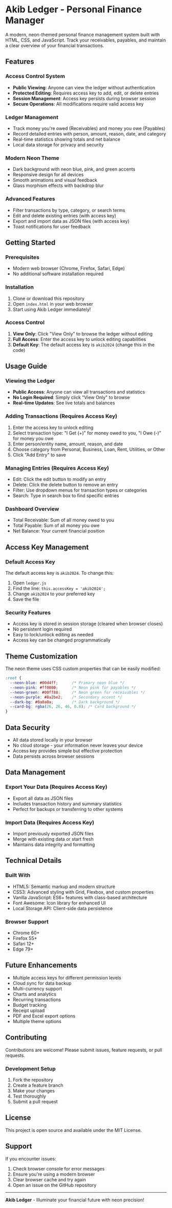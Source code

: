 # Akib Ledger - Personal Finance Manager

A modern, neon-themed personal finance management system built with HTML, CSS, and JavaScript. Track your receivables, payables, and maintain a clear overview of your financial transactions.

## Features

### Access Control System
- **Public Viewing**: Anyone can view the ledger without authentication
- **Protected Editing**: Requires access key to add, edit, or delete entries
- **Session Management**: Access key persists during browser session
- **Secure Operations**: All modifications require valid access key

### Ledger Management
- Track money you're owed (Receivables) and money you owe (Payables)
- Record detailed entries with person, amount, reason, date, and category
- Real-time statistics showing totals and net balance
- Local data storage for privacy and security

### Modern Neon Theme
- Dark background with neon blue, pink, and green accents
- Responsive design for all devices
- Smooth animations and visual feedback
- Glass morphism effects with backdrop blur

### Advanced Features
- Filter transactions by type, category, or search terms
- Edit and delete existing entries (with access key)
- Export and import data as JSON files (with access key)
- Toast notifications for user feedback

## Getting Started

### Prerequisites
- Modern web browser (Chrome, Firefox, Safari, Edge)
- No additional software installation required

### Installation
1. Clone or download this repository
2. Open `index.html` in your web browser
3. Start using Akib Ledger immediately!

### Access Control
1. **View Only**: Click "View Only" to browse the ledger without editing
2. **Full Access**: Enter the access key to unlock editing capabilities
3. **Default Key**: The default access key is `akib2024` (change this in the code)

## Usage Guide

### Viewing the Ledger
- **Public Access**: Anyone can view all transactions and statistics
- **No Login Required**: Simply click "View Only" to browse
- **Real-time Updates**: See live totals and balances

### Adding Transactions (Requires Access Key)
1. Enter the access key to unlock editing
2. Select transaction type: "I Get (+)" for money owed to you, "I Owe (-)" for money you owe
3. Enter person/entity name, amount, reason, and date
4. Choose category from Personal, Business, Loan, Rent, Utilities, or Other
5. Click "Add Entry" to save

### Managing Entries (Requires Access Key)
- Edit: Click the edit button to modify an entry
- Delete: Click the delete button to remove an entry
- Filter: Use dropdown menus for transaction types or categories
- Search: Type in search box to find specific entries

### Dashboard Overview
- Total Receivable: Sum of all money owed to you
- Total Payable: Sum of all money you owe
- Net Balance: Your current financial position

## Access Key Management

### Default Access Key
The default access key is `akib2024`. To change this:

1. Open `ledger.js`
2. Find the line: `this.accessKey = 'akib2024';`
3. Change `akib2024` to your preferred key
4. Save the file

### Security Features
- Access key is stored in session storage (cleared when browser closes)
- No persistent login required
- Easy to lock/unlock editing as needed
- Access key can be changed programmatically

## Theme Customization

The neon theme uses CSS custom properties that can be easily modified:

```css
:root {
  --neon-blue: #00d4ff;      /* Primary neon blue */
  --neon-pink: #ff0080;      /* Neon pink for payables */
  --neon-green: #00ff88;     /* Neon green for receivables */
  --neon-purple: #8a2be2;    /* Secondary accent */
  --dark-bg: #0a0a0a;        /* Dark background */
  --card-bg: rgba(26, 26, 46, 0.8); /* Card background */
}
```

## Data Security

- All data stored locally in your browser
- No cloud storage - your information never leaves your device
- Access key provides simple but effective protection
- Data persists across browser sessions

## Data Management

### Export Your Data (Requires Access Key)
- Export all data as JSON files
- Includes transaction history and summary statistics
- Perfect for backups or transferring to other systems

### Import Data (Requires Access Key)
- Import previously exported JSON files
- Merge with existing data or start fresh
- Maintains data integrity and formatting

## Technical Details

### Built With
- HTML5: Semantic markup and modern structure
- CSS3: Advanced styling with Grid, Flexbox, and custom properties
- Vanilla JavaScript: ES6+ features with class-based architecture
- Font Awesome: Icon library for enhanced UI
- Local Storage API: Client-side data persistence

### Browser Support
- Chrome 60+
- Firefox 55+
- Safari 12+
- Edge 79+

## Future Enhancements

- Multiple access keys for different permission levels
- Cloud sync for data backup
- Multi-currency support
- Charts and analytics
- Recurring transactions
- Budget tracking
- Receipt upload
- PDF and Excel export options
- Multiple theme options

## Contributing

Contributions are welcome! Please submit issues, feature requests, or pull requests.

### Development Setup
1. Fork the repository
2. Create a feature branch
3. Make your changes
4. Test thoroughly
5. Submit a pull request

## License

This project is open source and available under the MIT License.

## Support

If you encounter issues:
1. Check browser console for error messages
2. Ensure you're using a modern browser
3. Clear browser cache and try again
4. Open an issue on the GitHub repository

---

**Akib Ledger** - Illuminate your financial future with neon precision!
